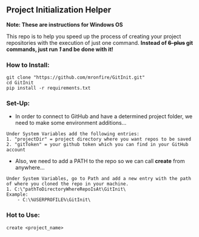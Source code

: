 ## Project Initialization Helper

**Note: These are instructions for Windows OS**

This repo is to help you speed up the process of creating your project repositories with the execution of just one command.
**Instead of ~~6-plus~~ git commands, just run *1* and be done with it!** 

### How to Install:
```
git clone "https://github.com/mronfire/GitInit.git"
cd GitInit
pip install -r requirements.txt
```

### Set-Up:
- In order to connect to GitHub and have a determined project folder, we need to make some environment additions...
```
Under System Variables add the following entries:
1. "projectDir" = project directory where you want repos to be saved
2. "gitToken" = your github token which you can find in your GitHub account
```
- Also, we need to add a PATH to the repo so we can call **create** from anywhere...
```
Under System Variables, go to Path and add a new entry with the path of where you cloned the repo in your machine.
1. C:\"pathToDirectoryWhereRepoIsAt\GitInit\
Example:
    - C:\%USERPROFILE%\GitInit\
```

### Hot to Use:
```
create <project_name>
```
